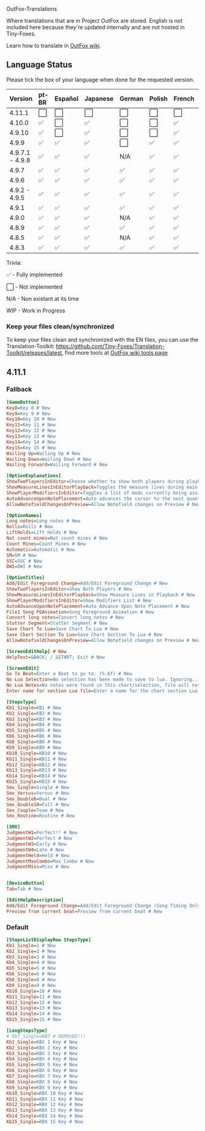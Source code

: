 OutFox-Translations

Where translations that are in Project OutFox are stored. English is not included here because they're updated internally and are not hosted in Tiny-Foxes.

Learn how to translate in [OutFox wiki](https://outfox.wiki/dev/translation/).
## Language Status

Please tick the box of your language when done for the requested version.

Version | pt-BR | Español | Japanese | German | Polish | French | Italian | Hebrew | Slovak | Czech | Simplified Chinese
:------------ | :------------- | :------------- | :------------- | :------------- | :------------- | :------------- | :------------- | :------------- | :------------- | :------------- | :-------------
4.11.1 | ⬜️ | ⬜️ | ⬜️ | ⬜️ | ⬜️ | ⬜️ | ⬜️ | ⬜️ | ⬜️ | ⬜️ | ⬜️
4.10.0 | ✅ | ⬜️ | ✅ | ⬜️ | ⬜️ | ✅ | ⬜️ | ⬜️ | ⬜️ | ⬜️ | ✅
4.9.10 | ✅ | ⬜️ | ✅ | ⬜️ | ⬜️ | ✅ | ⬜️ | ⬜️ | ⬜️ | ⬜️ | ✅
4.9.9 | ✅ | ✅ | ✅ | ⬜️ | ✅ | ✅ | ⬜️ | ⬜️ | ⬜️ | ⬜️ | ✅
4.9.7.1 - 4.9.8 | ✅ | ✅ | ✅ | N/A | ✅ | ✅ | N/A | ✅ | N/A  | N/A | ✅
4.9.7 | ✅ | ✅ | ✅ | ✅ | ✅ | ✅ | WIP | ✅ | WIP  | WIP | N/A
4.9.6 | ✅ | ✅ | ✅ | ✅ | ✅ | ✅ | N/A | ✅ | N/A | N/A | N/A
4.9.2 - 4.9.5 | ✅ | ✅ | ✅ | ✅ | ✅ | ✅ | N/A | ✅ | N/A | N/A | N/A
4.9.1 | ✅ | ✅ | ✅ | ✅| ✅| ✅| N/A | ✅ | N/A | N/A | N/A
4.9.0 | ✅ | ✅ | ✅ | N/A| ✅| ✅| N/A | N/A | N/A | N/A | N/A
4.8.9 | ✅ | ✅ | ✅ | ✅| ✅| ✅| N/A | N/A | N/A | N/A | N/A
4.8.5 | ✅ | ✅ | ✅ | N/A| ✅| ✅| N/A | N/A | N/A | N/A | N/A
4.8.3 | ✅ | ✅ | ✅ | ✅| ✅| ✅| N/A | N/A | N/A | N/A | N/A

Trivia: 

✅ - Fully implemented

⬜️ - Not implemented

N/A - Non existant at its time

WIP - Work in Progress
<!--- This is a comment that won't appear in the readme.

1. Here are the emojis that you can add to tell if your language is done or not. 
    Done: ✅ 
    Not Done: ⬜️ 
    Non applicable: N/A 
    Work in Progress: WIP

2. If you aren't part of OutFox Team, DO NOT change table formatting without asking for confirmation.
--->

### Keep your files clean/synchronized 

To keep your files clean and synchronized with the EN files, you can use the Translation-Toolkit: https://github.com/Tiny-Foxes/Translation-Toolkit/releases/latest, find more tools at [OutFox wiki tools page](https://outfox.wiki/dev/translation/#tools-and-practices)

## 4.11.1

### Fallback
```ini
[GameButton]
Key8=Key 8 # New
Key9=Key 9 # New
Key10=Key 10 # New
Key11=Key 11 # New
Key12=Key 12 # New
Key13=Key 13 # New
Key14=Key 14 # New
Key15=Key 15 # New
Wailing Up=Wailing Up # New
Wailing Down=Wailing Down # New
Wailing Forward=Wailing Forward # New

[OptionExplanations]
ShowTwoPlayersInEditor=Choose whether to show both players during playback. # New
ShowMeasureLinesInEditorPlayback=Toggles the measure lines during main playback. # New
ShowPlayerModifiersInEditor=Toggles a list of mods currently being assigned by the player. # New
AutoAdvanceUponNotePlacement=Auto advances the cursor to the next quantized beat after placing a note. # New
AllowNotefieldChangesOnPreview=Allow Notefield changes on Preview # New

[OptionNames]
Long notes=Long notes # New
Rolls=Rolls # New
LiftHolds=Lift Holds # New
Not count mines=Not count mines # New
Count Mines=Count Mines # New
Automatic=Automatic # New
SM=SM # New
SSC=SSC # New
DWI=DWI # New

[OptionTitles]
Add/Edit Foreground Change=Add/Edit Foreground Change # New
ShowTwoPlayersInEditor=Show Both Players # New
ShowMeasureLinesInEditorPlayback=Show Measure Lines in Playback # New
ShowPlayerModifiersInEditor=Show Modifiers List # New
AutoAdvanceUponNotePlacement=Auto Advance Upon Note Placement # New
File1 Song FGAnimation=Song Foreground Animation # New
Convert long notes=Convert long notes # New
Stutter Segment=Stutter Segment # New
Save Chart To Lua=Save Chart To Lua # New
Save Chart Section To Lua=Save Chart Section To Lua # New
AllowNotefieldChangesOnPreview=Allow Notefield changes on Preview # New

[ScreenEditHelp] # New
HelpText=&BACK; / &START; Exit # New

[ScreenEdit]
Go To Beat=Enter a Beat to go to. (%.6f) # New
No Lua Selection=No selection has been made to save to lua. Ignoring... # New
No Lua Notes=No notes were found in this chart/selection, file will not be saved. # New
Enter name for section Lua file=Enter a name for the chart section Lua file. # New

[StepsType]
Kb1_Single=KB1 # New
Kb2_Single=KB2 # New
Kb3_Single=KB3 # New
Kb4_Single=KB4 # New
Kb5_Single=KB5 # New
Kb6_Single=KB6 # New
Kb8_Single=KB8 # New
Kb9_Single=KB9 # New
Kb10_Single=KB10 # New
Kb11_Single=KB11 # New
Kb12_Single=KB12 # New
Kb13_Single=KB13 # New
Kb14_Single=KB14 # New
Kb15_Single=KB15 # New
Smx_Single=Single # New
Smx_Versus=Versus # New
Smx_Double6=Dual # New
Smx_Double10=Full # New
Smx_Couple=Team # New
Smx_Routine=Routine # New

[SMX]
JudgmentW1=Perfect!! # New
JudgmentW2=Perfect # New
JudgmentW3=Early # New
JudgmentW4=Late # New
JudgmentHeld=Held # New
JudgmentMaxCombo=Max Combo # New
JudgmentMiss=Miss # New


[DeviceButton]
Tab=Tab # New

[EditHelpDescription]
Add/Edit Foreground Change=Add/Edit Foreground Change (Song Timing Only) # New
Preview from current beat=Preview from current beat # New
```

### Default
```ini
[StepsListDisplayRow StepsType]
Kb1_Single=1 # New
Kb2_Single=2 # New
Kb3_Single=3 # New
Kb4_Single=4 # New
Kb5_Single=5 # New
Kb6_Single=6 # New
Kb8_Single=8 # New
Kb9_Single=9 # New
Kb10_Single=10 # New
Kb11_Single=11 # New
Kb12_Single=12 # New
Kb13_Single=13 # New
Kb14_Single=14 # New
Kb15_Single=15 # New

[LongStepsType]
# Kb7_Single=KB7 # REMOVED!!!
Kb1_Single=KBX 1 Key # New
Kb2_Single=KBX 2 Key # New
Kb3_Single=KBX 3 Key # New
Kb4_Single=KBX 4 Key # New
Kb5_Single=KBX 5 Key # New
Kb6_Single=KBX 6 Key # New
Kb7_Single=KBX 7 Key # New
Kb8_Single=KBX 8 Key # New
Kb9_Single=KBX 9 Key # New
Kb10_Single=KBX 10 Key # New
Kb11_Single=KBX 11 Key # New
Kb12_Single=KBX 12 Key # New
Kb13_Single=KBX 13 Key # New
Kb14_Single=KBX 14 Key # New
Kb15_Single=KBX 15 Key # New
```